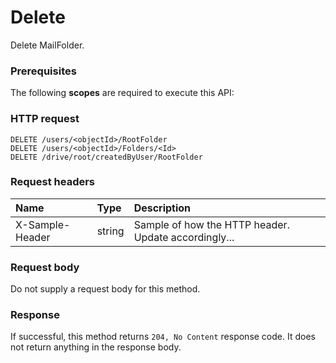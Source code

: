 # Delete

Delete MailFolder.
### Prerequisites
The following **scopes** are required to execute this API: 
### HTTP request
<!-- { "blockType": "ignored" } -->
```http
DELETE /users/<objectId>/RootFolder
DELETE /users/<objectId>/Folders/<Id>
DELETE /drive/root/createdByUser/RootFolder

```
### Request headers
| Name       | Type | Description|
|:---------------|:--------|:----------|
| X-Sample-Header  | string  | Sample of how the HTTP header. Update accordingly...|

### Request body
Do not supply a request body for this method.


### Response
If successful, this method returns `204, No Content` response code. It does not return anything in the response body.


<!-- uuid: 4b3f5a34-05a3-46be-83ea-cc5c08e58b46
2015-10-16 09:34:53 UTC -->
<!-- {
  "type": "#page.annotation",
  "description": "Delete",
  "keywords": "",
  "section": "documentation",
  "tocPath": ""
}-->